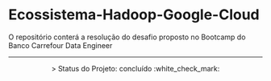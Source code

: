 # Ecossistema-Hadoop-Google-Cloud
O repositório conterá a resolução do desafio proposto no Bootcamp do Banco Carrefour Data Engineer

---
<p align="center">
 > Status do Projeto: concluído :white_check_mark:
</p>
